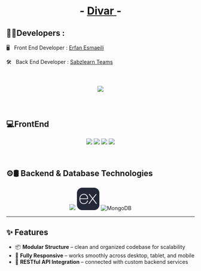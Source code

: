 <h1 align="center">- <a href="https://erfan-esmaili.github.io/Divar/"> Divar </a> -</h1>

<h2>👨‍💻Developers :</h2>

<p>🖥 &nbsp; Front End Developer : <a href="https://github.com/Erfan-Esmaili">Erfan Esmaeili</a></p>
<p>🛠️ &nbsp; Back End Developer : <a href="https://sabzlearn.ir">Sabzlearn Teams</a></p>
<h1 align="center">
<a href="https://erfan-esmaili.github.io/Divar/">
  <img src="https://img.shields.io/badge/See%20Online%20Demo-red" width="150" />
</a>
</h1>
<br>

<h2>💻FrontEnd</h2>

<p align="center">
  <img src="https://cdn.jsdelivr.net/gh/devicons/devicon/icons/html5/html5-original.svg" width="60" />
  <img src="https://cdn.jsdelivr.net/gh/devicons/devicon/icons/css3/css3-original.svg" width="60" />
  <img src="https://cdn.jsdelivr.net/gh/devicons/devicon/icons/javascript/javascript-original.svg" width="60" />
  <img src="https://cdn.jsdelivr.net/gh/devicons/devicon/icons/bootstrap/bootstrap-original.svg" width="60" />
</p>

<br>

## ⚙️🛢️ Backend & Database Technologies

<p align="center">
  <img src="https://cdn.jsdelivr.net/gh/devicons/devicon@latest/icons/nodejs/nodejs-plain-wordmark.svg" width="60" />
  <img src="https://raw.githubusercontent.com/tandpfun/skill-icons/65dea6c4eaca7da319e552c09f4cf5a9a8dab2c8/icons/ExpressJS-Dark.svg" width="60" />       
  <img src="https://cdn.jsdelivr.net/gh/devicons/devicon/icons/mongodb/mongodb-original.svg" width="60" alt="MongoDB" />
</p>

<hr>

## ✨ Features

- 📦 **Modular Structure** – clean and organized codebase for scalability  
- 📱 **Fully Responsive** – works smoothly across desktop, tablet, and mobile  
- 🔗 **RESTful API Integration** – connected with custom backend services 
